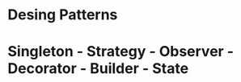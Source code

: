 <!-- @format -->

# Desing Patterns

# Singleton - Strategy - Observer - Decorator - Builder - State
